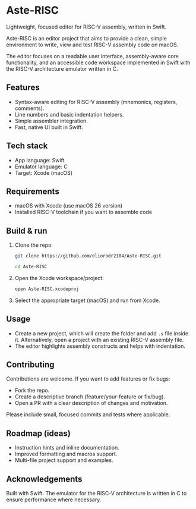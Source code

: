 # Aste-RISC

Lightweight, focused editor for RISC-V assembly, written in Swift.

Aste-RISC is an editor project that aims to provide a clean, simple environment to write, view and test RISC-V assembly code on macOS.

The editor focuses on a readable user interface, assembly-aware core functionality, and an accessible code workspace implemented in Swift with the RISC-V architecture emulator written in C.

## Features

- Syntax-aware editing for RISC-V assembly (mnemonics, registers, comments).
- Line numbers and basic indentation helpers.
- Simple assembler integration.
- Fast, native UI built in Swift.

## Tech stack

- App language: Swift
- Emulator language: C
- Target: Xcode (macOS)

## Requirements

- macOS with Xcode (use macOS 26 version)
- Installed RISC-V toolchain if you want to assemble code

## Build & run

1. Clone the repo:
   ```bash
   git clone https://github.com/eliorodr2104/Aste-RISC.git
   
   cd Aste-RISC
   ```
2. Open the Xcode workspace/project:
   ```bash
   open Aste-RISC.xcodeproj
   ```
3. Select the appropriate target (macOS) and run from Xcode.
   
## Usage

- Create a new project, which will create the folder and add `.s` file inside it. Alternatively, open a project with an existing RISC-V assembly file.
- The editor highlights assembly constructs and helps with indentation.

## Contributing

Contributions are welcome. If you want to add features or fix bugs:
- Fork the repo.
- Create a descriptive branch (feature/your-feature or fix/bug).
- Open a PR with a clear description of changes and motivation.

Please include small, focused commits and tests where applicable.

## Roadmap (ideas)

- Instruction hints and inline documentation.
- Improved formatting and macros support.
- Multi-file project support and examples.

## Acknowledgements

Built with Swift. The emulator for the RISC-V architecture is written in C to ensure performance where necessary.
